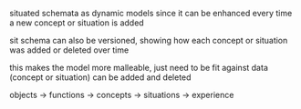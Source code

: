 situated schemata as dynamic models since it can be enhanced every time a new concept or situation is added

sit schema can also be versioned, showing how each concept or situation was added or deleted over time

this makes the model more malleable, just need to be fit against data (concept or situation) can be added and deleted

objects -> functions ->  concepts -> situations -> experience


